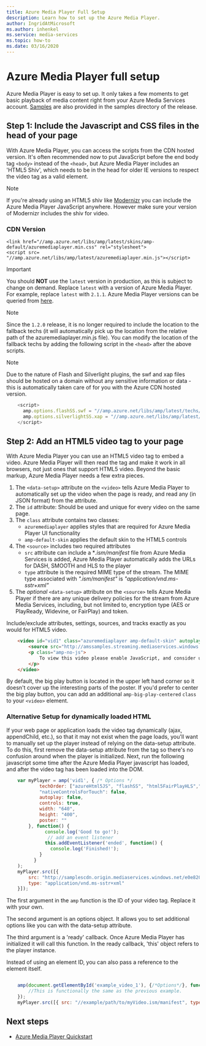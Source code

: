 ```yaml
---
title: Azure Media Player Full Setup
description: Learn how to set up the Azure Media Player.
author: IngridAtMicrosoft
ms.author: inhenkel
ms.service: media-services
ms.topic: how-to
ms.date: 03/16/2020
---
```


# Azure Media Player full setup #

Azure Media Player is easy to set up. It only takes a few moments to get basic playback of media content right from your Azure Media Services account. [Samples](https://github.com/Azure-Samples/azure-media-player-samples) are also provided in the samples directory of the release.


## Step 1: Include the Javascript and CSS files in the head of your page ##

With Azure Media Player, you can access the scripts from the CDN hosted version. It's often recommended now to put JavaScript before the end body tag `<body>` instead of the `<head>`, but Azure Media Player includes an 'HTML5 Shiv', which needs to be in the head for older IE versions to respect the video tag as a valid element.

> [!NOTE]
> If you're already using an HTML5 shiv like [Modernizr](http://modernizr.com/) you can include the Azure Media Player JavaScript anywhere. However make sure your version of Modernizr includes the shiv for video.

### CDN Version ###
    <link href="//amp.azure.net/libs/amp/latest/skins/amp-default/azuremediaplayer.min.css" rel="stylesheet">
    <script src= "//amp.azure.net/libs/amp/latest/azuremediaplayer.min.js"></script>

> [!IMPORTANT]
> You should **NOT** use the `latest` version in production, as this is subject to change on demand. Replace `latest` with a version of Azure Media Player. For example, replace `latest` with `2.1.1`. Azure Media Player versions can be queried from [here](azure-media-player-changelog.md).

> [!NOTE]
> Since the `1.2.0` release, it is no longer required to include the location to the fallback techs (it will automatically pick up the location from the relative path of the azuremediaplayer.min.js file). You can modify the location of the fallback techs by adding the following script in the `<head>` after the above scripts.

> [!NOTE]
> Due to the nature of Flash and Silverlight plugins, the swf and xap files should be hosted on a domain without any sensitive information or data - this is automatically taken care of for you with the Azure CDN hosted version.

```javascript
    <script>
      amp.options.flashSS.swf = "//amp.azure.net/libs/amp/latest/techs/StrobeMediaPlayback.2.0.swf"
      amp.options.silverlightSS.xap = "//amp.azure.net/libs/amp/latest/techs/SmoothStreamingPlayer.xap"
    </script>
```

## Step 2: Add an HTML5 video tag to your page ##

With Azure Media Player you can use an HTML5 video tag to embed a video. Azure Media Player will then read the tag and make it work in all browsers, not just ones that support HTML5 video. Beyond the basic markup, Azure Media Player needs a few extra pieces.

1. The `<data-setup>` attribute on the `<video>` tells Azure Media Player to automatically set up the video when the page is ready, and read any (in JSON format) from the attribute.
1. The `id` attribute: Should be used and unique for every video on the same page.
1. The `class` attribute contains two classes:
    - `azuremediaplayer` applies styles that are required for Azure Media Player UI functionality
    - `amp-default-skin` applies the default skin to the HTML5 controls
1. The `<source>` includes two required attributes
    - `src` attribute can include a **.ism/manifest* file from Azure Media Services is added, Azure Media Player automatically adds the URLs for DASH, SMOOTH and HLS to the player
    - `type` attribute is the required MIME type of the stream. The MIME type associated with *".ism/manifest"* is *"application/vnd.ms-sstr+xml"*
1. The *optional* `<data-setup>` attribute on the `<source>` tells Azure Media Player if there are any unique delivery policies for the stream from Azure Media Services, including, but not limited to, encryption type (AES or PlayReady, Widevine, or FairPlay) and token.

Include/exclude attributes, settings, sources, and tracks exactly as you would for HTML5 video.

```html
    <video id="vid1" class="azuremediaplayer amp-default-skin" autoplay controls width="640" height="400" poster="poster.jpg" data-setup='{"techOrder": ["azureHtml5JS", "flashSS", "html5FairPlayHLS","silverlightSS", "html5"], "nativeControlsForTouch": false}'>
        <source src="http://amssamples.streaming.mediaservices.windows.net/91492735-c523-432b-ba01-faba6c2206a2/AzureMediaServicesPromo.ism/manifest" type="application/vnd.ms-sstr+xml" />
        <p class="amp-no-js">
            To view this video please enable JavaScript, and consider upgrading to a web browser that supports HTML5 video
        </p>
    </video>
```

By default, the big play button is located in the upper left hand corner so it doesn't cover up the interesting parts of the poster. If you'd prefer to center the big play button, you can add an additional `amp-big-play-centered` `class` to your `<video>` element.

### Alternative Setup for dynamically loaded HTML ###

If your web page or application loads the video tag dynamically (ajax, appendChild, etc.), so that it may not exist when the page loads, you'll want to manually set up the player instead of relying on the data-setup attribute. To do this, first remove the data-setup attribute from the tag so there's no confusion around when the player is initialized. Next, run the following javascript some time after the Azure Media Player javascript has loaded, and after the video tag has been loaded into the DOM.

```javascript
    var myPlayer = amp('vid1', { /* Options */
            techOrder: ["azureHtml5JS", "flashSS", "html5FairPlayHLS","silverlightSS", "html5"],
            "nativeControlsForTouch": false,
            autoplay: false,
            controls: true,
            width: "640",
            height: "400",
            poster: ""
        }, function() {
              console.log('Good to go!');
               // add an event listener
              this.addEventListener('ended', function() {
                console.log('Finished!');
            }
          }
    );
    myPlayer.src([{
        src: "http://samplescdn.origin.mediaservices.windows.net/e0e820ec-f6a2-4ea2-afe3-1eed4e06ab2c/AzureMediaServices_Overview.ism/manifest",
        type: "application/vnd.ms-sstr+xml"
    }]);
```

The first argument in the `amp` function is the ID of your video tag. Replace it with your own.

The second argument is an options object. It allows you to set additional options like you can with the data-setup attribute.

The third argument is a 'ready' callback. Once Azure Media Player has initialized it will call this function. In the ready callback, 'this' object refers to the player instance.

Instead of using an element ID, you can also pass a reference to the element itself.

```javascript

    amp(document.getElementById('example_video_1'), {/*Options*/}, function() {
        //This is functionally the same as the previous example.
    });
    myPlayer.src([{ src: "//example/path/to/myVideo.ism/manifest", type: "application/vnd.ms-sstr+xml"]);
```

## Next steps ##

- [Azure Media Player Quickstart](azure-media-player-quickstart.md)